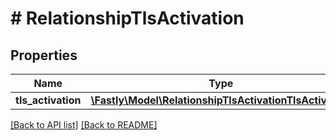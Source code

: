 # # RelationshipTlsActivation

## Properties

Name | Type | Description | Notes
------------ | ------------- | ------------- | -------------
**tls_activation** | [**\Fastly\Model\RelationshipTlsActivationTlsActivation**](RelationshipTlsActivationTlsActivation.md) |  | [optional]

[[Back to API list]](../../README.md#endpoints) [[Back to README]](../../README.md)
